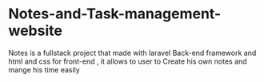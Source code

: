 # Notes-and-Task-management-website
Notes is a fullstack project that made with laravel Back-end framework and html and css for front-end , it allows to user to Create his own notes and mange his time easily
